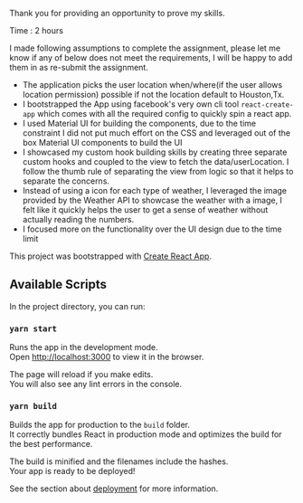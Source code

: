 Thank you for providing an opportunity to prove my skills.

Time : 2 hours

I made following assumptions to complete the assignment, please let me know if any of below does not meet the requirements, I will be happy to add them in as re-submit the assignment.

- The application picks the user location when/where(if the user allows location permission) possible if not the location default to Houston,Tx.
- I bootstrapped the App using facebook's very own cli tool `react-create-app` which comes with all the required config to quickly spin a react app.
- I used Material UI for building the components, due to the time constraint I did not put much effort on the CSS and leveraged out of the box Material UI components to build the UI
- I showcased my custom hook building skills by creating three separate custom hooks and coupled to the view to fetch the data/userLocation. I follow the thumb rule of separating the view from logic so that it helps to separate the concerns.
- Instead of using a icon for each type of weather, I leveraged the image provided by the Weather API to showcase the weather with a image, I felt like it quickly helps the user to get a sense of weather without actually reading the numbers.
- I focused more on the functionality over the UI design due to the time limit

This project was bootstrapped with [Create React App](https://github.com/facebook/create-react-app).

## Available Scripts

In the project directory, you can run:

### `yarn start`

Runs the app in the development mode.<br />
Open [http://localhost:3000](http://localhost:3000) to view it in the browser.

The page will reload if you make edits.<br />
You will also see any lint errors in the console.

### `yarn build`

Builds the app for production to the `build` folder.<br />
It correctly bundles React in production mode and optimizes the build for the best performance.

The build is minified and the filenames include the hashes.<br />
Your app is ready to be deployed!

See the section about [deployment](https://facebook.github.io/create-react-app/docs/deployment) for more information.

